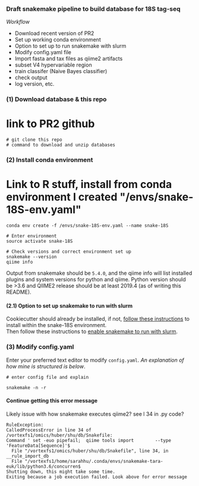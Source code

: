 ### Draft snakemake pipeline to build database for 18S tag-seq

_Workflow_
* Download recent version of PR2
* Set up working conda environment
* Option to set up to run snakemake with slurm
* Modify config.yaml file
* Import fasta and tax files as qiime2 artifacts
* subset V4 hypervariable region
* train classifer (Naive Bayes classifier)
* check output
* log version, etc.


### (1) Download database & this repo

# link to PR2 github
```
# git clone this repo
# command to download and unzip databases
```

### (2) Install conda environment

# Link to R stuff, install from conda environment I created "/envs/snake-18S-env.yaml"

```
conda env create -f /envs/snake-18S-env.yaml --name snake-18S 

# Enter environment
source activate snake-18S

# Check versions and correct environment set up
snakemake --version
qiime info
```
Output from snakemake should be ```5.4.0```, and the qiime info will list installed plugins and system versions for python and qiime. Python version should be >3.6 and QIIME2 release should be at least 2019.4 (as of writing this README).

#### (2.1) Option to set up snakemake to run with slurm
Cookiecutter should already be installed, if not, [follow these instructions](https://cookiecutter.readthedocs.io/en/latest/installation.html) to install within the snake-18S environment.   
Then follow these instructions to [enable snakemake to run with slurm](https://github.com/Snakemake-Profiles/generic).


### (3) Modify config.yaml

Enter your preferred text editor to modify ```config.yaml```. _An explanation of how mine is structured is below_.

```
# enter config file and explain
```



```
snakemake -n -r
```

#### Continue getting this error message
Likely issue with how snakemake executes qiime2? see l 34 in .py code?



```
RuleException:
CalledProcessError in line 34 of /vortexfs1/omics/huber/shu/db/Snakefile:
Command ' set -euo pipefail;  qiime tools import        --type 'FeatureData[Sequence]'$
  File "/vortexfs1/omics/huber/shu/db/Snakefile", line 34, in __rule_import_db
  File "/vortexfs1/home/sarahhu/.conda/envs/snakemake-tara-euk/lib/python3.6/concurren$
Shutting down, this might take some time.
Exiting because a job execution failed. Look above for error message
```
